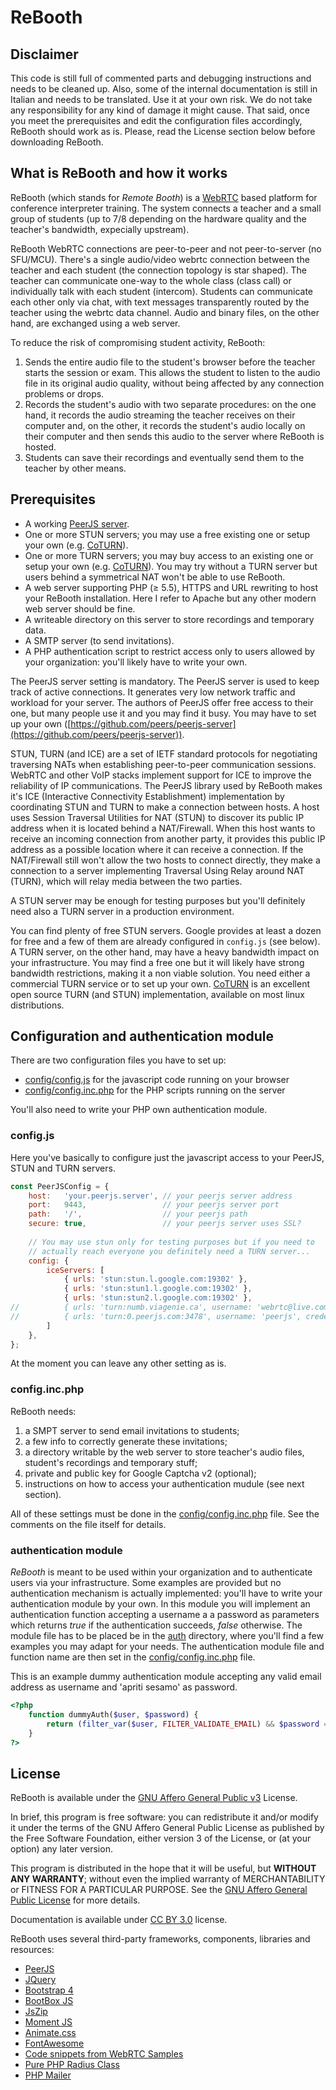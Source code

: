 # ReBooth

## Disclaimer

This code is still full of commented parts and debugging instructions and needs to be cleaned up. Also, some of the internal documentation is still in Italian and needs to be translated. Use it at your own risk. We do not take any responsibility for any kind of damage it might cause. That said, once you meet the prerequisites and edit the configuration files accordingly, ReBooth should work as is. Please, read the License section below before downloading ReBooth.

## What is ReBooth and how it works

ReBooth (which stands for _Remote Booth_) is a [WebRTC](https://webrtc.org/) based platform for conference interpreter training. The system connects a teacher and a small group of students (up to 7/8 depending on the hardware quality and the teacher's bandwidth, expecially upstream).

ReBooth WebRTC connections are peer-to-peer and not peer-to-server (no SFU/MCU). There's a single audio/video webrtc connection between the teacher and each student (the connection topology is star shaped). The teacher can communicate one-way to the whole class (class call) or individually talk with each student (intercom). Students can communicate each other only via chat, with text messages transparently routed by the teacher using the webrtc data channel. Audio and binary files, on the other hand, are exchanged using a web server.

To reduce the risk of compromising student activity, ReBooth:
1) Sends the entire audio file to the student's browser before the teacher starts the session or exam. This allows the student to listen to the audio file in its original audio quality, without being affected by any connection problems or drops.
2) Records the student's audio with two separate procedures: on the one hand, it records the audio streaming the teacher receives on their computer and, on the other, it records the student's audio locally on their computer and then sends this audio to the server where ReBooth is hosted.
3) Students can save their recordings and eventually send them to the teacher by other means.

## Prerequisites

- A working [PeerJS server](https://github.com/peers/peerjs-server).
- One or more STUN servers; you may use a free existing one or setup your own (e.g. [CoTURN](https://github.com/coturn/coturn)).
- One or more TURN servers; you may buy access to an existing one or setup your own (e.g. [CoTURN](https://github.com/coturn/coturn)). You may try without a TURN server but users behind a symmetrical NAT won't be able to use ReBooth.
- A web server supporting PHP (≥ 5.5), HTTPS and URL rewriting to host your ReBooth installation. Here I refer to Apache but any other modern web server should be fine.
- A writeable directory on this server to store recordings and temporary data.
- A SMTP server (to send invitations).
- A PHP authentication script to restrict access only to users allowed by your organization: you'll likely have to write your own.

The PeerJS server setting is mandatory. The PeerJS server is used to keep track of active connections. It generates very low network traffic and workload for your server. The authors of PeerJS offer free access to their one, but many people use it and you may find it busy. You may have to set up your own ([https://github.com/peers/peerjs-server](https://github.com/peers/peerjs-server)). 

STUN, TURN (and ICE) are a set of IETF standard protocols for negotiating traversing NATs when establishing peer-to-peer communication sessions. WebRTC and other VoIP stacks implement support for ICE to improve the reliability of IP communications. The PeerJS library used by ReBooth makes it's ICE (Interactive Connectivity Establishment) implementation by coordinating STUN and TURN to make a connection between hosts. A host uses Session Traversal Utilities for NAT (STUN) to discover its public IP address when it is located behind a NAT/Firewall. When this host wants to receive an incoming connection from another party, it provides this public IP address as a possible location where it can receive a connection. If the NAT/Firewall still won't allow the two hosts to connect directly, they make a connection to a server implementing Traversal Using Relay around NAT (TURN), which will relay media between the two parties. 

A STUN server may be enough for testing purposes but you'll definitely need also a TURN server in a production environment.

You can find plenty of free STUN servers. Google provides at least a dozen for free and a few of them are already configured in `config.js` (see below). A TURN server, on the other hand, may have a heavy bandwidth impact on your infrastructure. You may find a free one but it will likely have strong bandwidth restrictions, making it a non viable solution. You need either a commercial TURN service or to set up your own. [CoTURN](https://github.com/coturn/coturn) is an excellent open source TURN (and STUN) implementation, available on most linux distributions.


## Configuration and authentication module

There are two configuration files you have to set up:
- [config/config.js](config/config.js) for the javascript code running on your browser
- [config/config.inc.php](config/config.inc.php) for the PHP scripts running on the server

You'll also need to write your PHP own authentication module.

### config.js

Here you've basically to configure just the javascript access to your PeerJS, STUN and TURN servers.
```js
const PeerJSConfig = {
    host:   'your.peerjs.server', // your peerjs server address
    port:   9443,                 // your peerjs server port
    path:   '/',                  // your peerjs path
    secure: true,                 // your peerjs server uses SSL?
    
    // You may use stun only for testing purposes but if you need to
    // actually reach everyone you definitely need a TURN server...
    config: {
        iceServers: [
            { urls: 'stun:stun.l.google.com:19302' },
            { urls: 'stun:stun1.l.google.com:19302' },
            { urls: 'stun:stun2.l.google.com:19302' },
//          { urls: 'turn:numb.viagenie.ca', username: 'webrtc@live.com', credential: 'muazkh'},
//          { urls: 'turn:0.peerjs.com:3478', username: 'peerjs', credential: 'peerjsp' },
        ]
    },
};
```
 At the moment you can leave any other setting as is.


### config.inc.php

ReBooth needs:
1. a SMPT server to send email invitations to students;
1. a few info to correctly generate these invitations;
1. a directory writable by the web server to store teacher's audio files, student's recordings and temporary stuff;
1. private and public key for Google Captcha v2 (optional);
1. instructions on how to access your authentication mudule (see next section).

All of these settings must be done in the [config/config.inc.php](config/config.inc.php) file. See the comments on the file itself for details.


### authentication module

_ReBooth_ is meant to be used within your organization and to authenticate users via your infrastructure. Some examples are provided but no authentication mechanism is actually implemented: you'll have to write your authentication module by your own. In this module you will implement an authentication function accepting a username a a password as parameters which returns _true_ if the authentication succeeds, _false_ otherwise. The module file has to be placed be in the [auth](auth) directory, where you'll find a few examples you may adapt for your needs. The authentication module file and function name are then set in the [config/config.inc.php](config/config.inc.php) file. 

This is an example dummy authentication module accepting any valid email address as username and 'apriti sesamo' as password.
```php
<?php
    function dummyAuth($user, $password) {
        return (filter_var($user, FILTER_VALIDATE_EMAIL) && $password == 'apriti sesamo');
    }
?>
```

## License

ReBooth is available under the [GNU Affero General Public v3](https://www.gnu.org/licenses/agpl-3.0.html) License. 

In brief, this program is free software: you can redistribute it and/or modify it under the terms of the GNU Affero General Public License as  published by the Free Software Foundation, either version 3 of the  License, or (at your option) any later version.

This program is distributed in the hope that it will be useful, but **WITHOUT ANY WARRANTY**; without even the implied warranty of MERCHANTABILITY or FITNESS FOR A PARTICULAR PURPOSE. See the [GNU Affero General Public License](https://www.gnu.org/licenses/agpl-3.0.html) for more details.

Documentation is available under [CC BY 3.0](https://creativecommons.org/licenses/by/3.0/) license. 

ReBooth uses several third-party frameworks, components, libraries and resources:
* [PeerJS](https://peerjs.com/">https://peerjs.com/)
* [JQuery](https://jquery.com/">https://jquery.com/)
* [Bootstrap 4](https://getbootstrap.com/)
* [BootBox JS](http://bootboxjs.com/)
* [JsZip](https://stuk.github.io/jszip/)
* [Moment JS](https://momentjs.com/)
* [Animate.css](https://github.com/animate-css/animate.css)
* [FontAwesome](https://fontawesome.com/)
* [Code snippets from WebRTC Samples](https://webrtc.github.io/samples/)
* [Pure PHP Radius Class](http://developer.sysco.ch/php/)
* [PHP Mailer](https://github.com/PHPMailer/PHPMailer)


